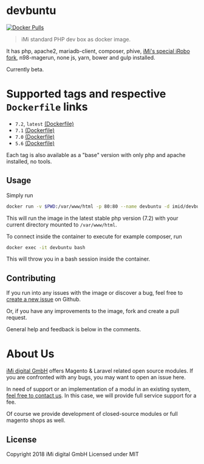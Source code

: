 # devbuntu

[![Docker Pulls](https://img.shields.io/docker/pulls/imid/devbuntu.svg)](https://hub.docker.com/r/imid/devbuntu/)

> iMi standard PHP dev box as docker image.

It has php, apache2, mariadb-client, composer, phive, [iMi's special iRobo fork](https://github.com/iMi-digital/iRobo), n98-magerun, none js, yarn, bower and gulp installed.

Currently beta.

# Supported tags and respective `Dockerfile` links

* `7.2`, `latest` [(Dockerfile)](https://github.com/iMi-digital/devbuntu/tree/master/7.2/full)
* `7.1` [(Dockerfile)](https://github.com/iMi-digital/devbuntu/tree/master/7.1/full)
* `7.0` [(Dockerfile)](https://github.com/iMi-digital/devbuntu/tree/master/7.0/full)
* `5.6` [(Dockerfile)](https://github.com/iMi-digital/devbuntu/tree/master/5.6/full)

Each tag is also available as a "base" version with only php and apache installed, no tools.

## Usage

Simply run 

```bash
docker run -v $PWD:/var/www/html -p 80:80 --name devbuntu -d imid/devbuntu
```

This will run the image in the latest stable php version (7.2) with your current directory mounted to `/var/www/html`.

To connect inside the container to execute for example composer, run

```bash
docker exec -it devbuntu bash
```

This will throw you in a bash session inside the container.

## Contributing

If you run into any issues with the image or discover a bug, feel free to [create a new issue](https://github.com/iMi-digital/devbuntu/issues/new) on Github.

Or, if you have any improvements to the image, fork and create a pull request.

General help and feedback is below in the comments.

# About Us

[iMi digital GmbH](http://www.imi.de/) offers Magento & Laravel related open source modules. If you are confronted with any bugs, you may want to open an issue here.

In need of support or an implementation of a modul in an existing system, [feel free to contact us](mailto:digital@iMi.de). In this case, we will provide full service support for a fee.

Of course we provide development of closed-source modules or full magento shops as well.

## License

Copyright 2018 iMi digital GmbH Licensed under MIT
